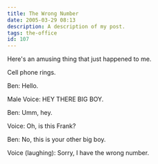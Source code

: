 ```yaml
---
title: The Wrong Number
date: 2005-03-29 08:13
description: A description of my post.
tags: the-office
id: 107
---
```

Here's an amusing thing that just happened to me.

Cell phone rings.

Ben: Hello.

Male Voice:  HEY THERE BIG BOY.

Ben:  Umm, hey.

Voice:  Oh, is this Frank?

Ben:  No, this is your other big boy.

Voice (laughing):  Sorry, I have the wrong number.
